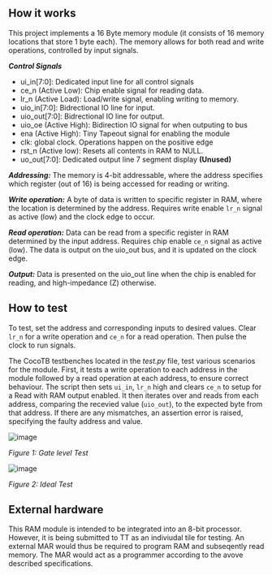 ## How it works

This project implements a 16 Byte memory module (it consists of 16 memory locations that store 1 byte each). The memory allows for both read and write operations, controlled by input signals.

***Control Signals*** 
* ui_in[7:0]: Dedicated input line for all control signals
* ce_n (Active Low): Chip enable signal for reading data.
* lr_n (Active Load): Load/write signal, enabling writing to memory.
* uio_in[7:0]: Bidrectional IO line for input.
* uio_out[7:0]: Bidrectional IO line for output.
* uio_oe (Active High): Bidirection IO signal for when outputing to bus
* ena (Active High):  Tiny Tapeout signal for enabling the module
* clk: global clock. Operations happen on the positive edge
* rst_n (Active low): Resets all contents in RAM to NULL.
* uo_out[7:0]: Dedicated output line 7 segment display **(Unused)**
  
***Addressing:*** 
The memory is 4-bit addressable, where the address specifies which register (out of 16) is being accessed for reading or writing.

***Write operation:***
A byte of data is written to specific register in RAM, where the location is determined by the address. Requires write enable ```lr_n``` signal as active (low) and the clock edge to occur.

***Read operation:*** 
Data can be read from a specific register in RAM determined by the input address. Requires chip enable ```ce_n``` signal as active (low). The data is output on the uio_out bus, and it is updated on the clock edge.

***Output:*** Data is presented on the uio_out line when the chip is enabled for reading, and high-impedance (Z) otherwise.

## How to test

To test, set the address and corresponding inputs to desired values. Clear ```lr_n``` for a write operation and ```ce_n``` for a read operation. Then pulse the clock to run signals.

The CocoTB testbenches located in the _test.py_ file, test various scenarios for the module. First, it tests a write operation to each address in the module followed by a read operation at each address, to ensure correct behaviour. The script then sets ```ui_in```, ```lr_n``` high and clears ```ce_n``` to setup for a Read with RAM output enabled. It then iterates over and reads from each address, comparing the recevied value (```uio_out```), to the expected byte from that address. If there are any mismatches, an assertion error is raised, specifying the faulty address and value.  


![image](https://github.com/Troops3/TinyRAM/blob/main/docs/waveform1.png)

_Figure 1: Gate level Test_


![image](https://github.com/Troops3/TinyRAM/blob/main/docs/waveform2.png)

_Figure 2: Ideal Test_

## External hardware

This RAM module is intended to be integrated into an 8-bit processor. However, it is being submitted to TT as an indiviudal tile for testing. An external MAR would thus be required to program RAM and subseqently read memory. The MAR would act as a programmer according to the avove described specifications.

